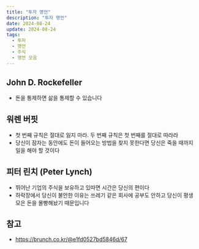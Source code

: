 ```yaml
---
title: "투자 명언"
description: "투자 명언"
date: 2024-08-24
update: 2024-08-24
tags:
  - 투자
  - 명언
  - 주식
  - 명언 모음
---
```


## John D. Rockefeller

- 돈을 통제하면 삶을 통제할 수 있습니다

## 워렌 버핏

- 첫 번째 규칙은 절대로 잃지 마라. 두 번째 규칙은 첫 번째를 절대로 따라라
- 당신이 잠자는 동안에도 돈이 들어오는 방법을 찾지 못한다면 당신은 죽을 때까지 일을 해야 할 것이다

## 피터 린치 (Peter Lynch)
- 뛰어난 기업의 주식을 보유하고 있따면 시간은 당신의 편이다
- 하락장에서 당신이 불안한 이유는 쓰레기 같은 회사에 공부도 안하고 당신이 평생 모은 돈을 몰빵해놨기 때문입니다

## 참고
- https://brunch.co.kr/@e1fd0527bd5846d/67